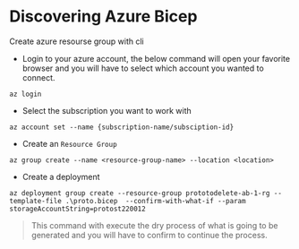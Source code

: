 # Discovering Azure Bicep

Create azure resourse group with cli

- Login to your azure account, the below command will open your favorite browser and you will have to select which account you wanted to connect.

````console
az login
````

- Select the subscription you want to work with

````console
az account set --name {subscription-name/subsciption-id}
````

- Create an `Resource Group`

```console
az group create --name <resource-group-name> --location <location>
```

-  Create a deployment

```console
az deployment group create --resource-group prototodelete-ab-1-rg --template-file .\proto.bicep  --confirm-with-what-if --param storageAccountString=protost220012
```
> This command with execute the dry process of what is going to be generated and you will have to confirm to continue the process.